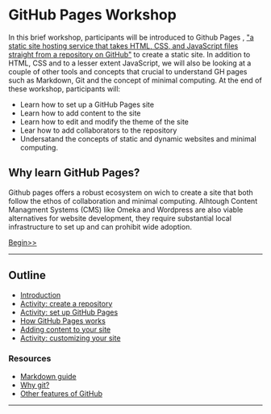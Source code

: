 # GitHub Pages Workshop

In this brief workshop, participants will be introduced to Github Pages , ["a static site hosting service that takes HTML, CSS, and JavaScript files straight from a repository on GitHub"](https://docs.github.com/en/pages/getting-started-with-github-pages/about-github-pages) to create a static site. In addition to HTML, CSS and to a lesser extent JavaScript, we will also be looking at a couple of other tools and concepts that crucial to understand GH pages such as Markdown, Git and the concept of minimal computing. At the end of these workshop, participants will:

- Learn how to set up a GitHub Pages site
- Learn how to add content to the site
- Learn how to edit and modify the theme of the site
- Lear how to add collaborators to the repository
- Undersatand the concepts of static and dynamic websites and minimal computing.


## Why learn GitHub Pages?

Github pages offers a robust ecosystem on wich to create a site that both follow the ethos of collaboration and minimal computing. Alhtough Content Managment Systems (CMS) like Omeka and Wordpress are also viable alternatives for website development, they require substantial local infrastructure to set up and can prohibit wide adoption. 

[Begin>>](sections/01-intro.md)

---


## Outline
- [Introduction](sections/01-intro.md)
- [Activity: create a repository](sections/02-repo.md)
- [Activity: set up GitHub Pages](sections/03-deploy.md)
- [How GitHub Pages works](sections/04-how.md)
- [Adding content to your site](sections/05-content.md)
- [Activity: customizing your site](sections/06-customize.md)

### Resources
- [Markdown guide](more/markdown.md)
- [Why git?](more/why_git.md)
- [Other features of GitHub](more/other_features.md)

---